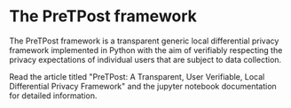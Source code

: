 # The PreTPost framework
 The PreTPost framework is a transparent generic local differential privacy framework implemented in Python with the aim of verifiably respecting the privacy expectations of individual users that are subject to data collection.

Read the article titled "PreTPost: A Transparent, User Verifiable, Local Differential Privacy Framework" and the jupyter notebook documentation for detailed information.
